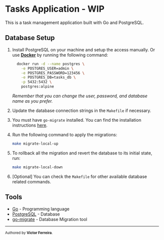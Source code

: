 # Tasks Application - WIP
This is a task management application built with Go and PostgreSQL.

## Database Setup
1. Install PostgreSQL on your machine and setup the access manually.
Or use [**Docker**](https://www.docker.com/) by running the following command:
    ```bash
      docker run -d --name postgres \
        -e POSTGRES_USER=admin \
        -e POSTGRES_PASSWORD=123456 \
        -e POSTGRES_DB=tasks_db \
        -p 5432:5432 \
        postgres:alpine
    ```
      *Remember that you can change the user, password, and database name as you prefer.*

2. Update the database connection strings in the `Makefile` if necessary.
3. You must have `go-migrate` installed. You can find the installation instructions
[here](https://github.com/golang-migrate/migrate/tree/master/cmd/migrate#installation).
4. Run the following command to apply the migrations:
   ```bash
   make migrate-local-up
   ```
5. To rollback all the migration and revert the database to its initial state, run:
   ```bash
   make migrate-local-down
   ```
6. [Optional] You can check the `Makefile` for other available database related commands.

## Tools
- [Go](https://golang.org/) - Programming language
- [PostgreSQL](https://www.postgresql.org/) - Database
- [go-migrate](https://github.com/golang-migrate/migrate) - Database Migration tool

---
<small>Authored by **Victor Ferreira**.</small>